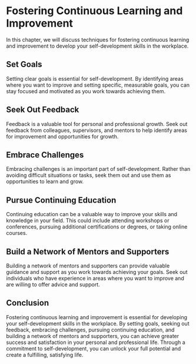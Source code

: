 Fostering Continuous Learning and Improvement
=================================================================================================

In this chapter, we will discuss techniques for fostering continuous learning and improvement to develop your self-development skills in the workplace.

Set Goals
---------

Setting clear goals is essential for self-development. By identifying areas where you want to improve and setting specific, measurable goals, you can stay focused and motivated as you work towards achieving them.

Seek Out Feedback
-----------------

Feedback is a valuable tool for personal and professional growth. Seek out feedback from colleagues, supervisors, and mentors to help identify areas for improvement and opportunities for growth.

Embrace Challenges
------------------

Embracing challenges is an important part of self-development. Rather than avoiding difficult situations or tasks, seek them out and use them as opportunities to learn and grow.

Pursue Continuing Education
---------------------------

Continuing education can be a valuable way to improve your skills and knowledge in your field. This could include attending workshops or conferences, pursuing additional certifications or degrees, or taking online courses.

Build a Network of Mentors and Supporters
-----------------------------------------

Building a network of mentors and supporters can provide valuable guidance and support as you work towards achieving your goals. Seek out individuals who have experience in areas where you want to improve and are willing to offer advice and support.

Conclusion
----------

Fostering continuous learning and improvement is essential for developing your self-development skills in the workplace. By setting goals, seeking out feedback, embracing challenges, pursuing continuing education, and building a network of mentors and supporters, you can achieve greater success and satisfaction in your personal and professional life. Through a commitment to self-development, you can unlock your full potential and create a fulfilling, satisfying life.
